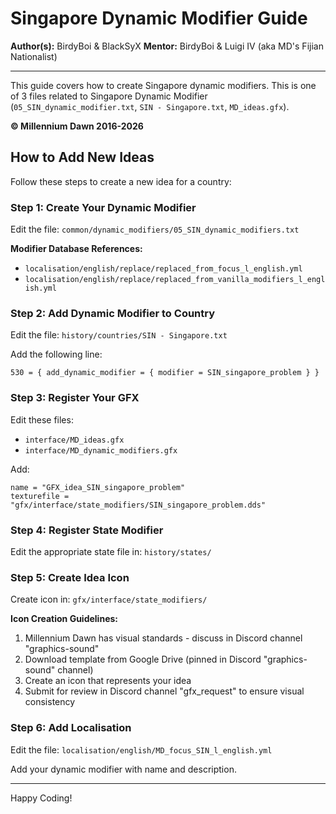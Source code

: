 # Singapore Dynamic Modifier Guide

**Author(s):** BirdyBoi & BlackSyX
**Mentor:** BirdyBoi & Luigi IV (aka MD's Fijian Nationalist)

---

This guide covers how to create Singapore dynamic modifiers. This is one of 3 files related to Singapore Dynamic Modifier (`05_SIN_dynamic_modifier.txt`, `SIN - Singapore.txt`, `MD_ideas.gfx`).

**© Millennium Dawn 2016-2026**

## How to Add New Ideas

Follow these steps to create a new idea for a country:

### Step 1: Create Your Dynamic Modifier
Edit the file: `common/dynamic_modifiers/05_SIN_dynamic_modifiers.txt`

**Modifier Database References:**
- `localisation/english/replace/replaced_from_focus_l_english.yml`
- `localisation/english/replace/replaced_from_vanilla_modifiers_l_english.yml`

### Step 2: Add Dynamic Modifier to Country
Edit the file: `history/countries/SIN - Singapore.txt`

Add the following line:
```
530 = { add_dynamic_modifier = { modifier = SIN_singapore_problem } }
```

### Step 3: Register Your GFX
Edit these files:
- `interface/MD_ideas.gfx`
- `interface/MD_dynamic_modifiers.gfx`

Add:
```
name = "GFX_idea_SIN_singapore_problem"
texturefile = "gfx/interface/state_modifiers/SIN_singapore_problem.dds"
```

### Step 4: Register State Modifier
Edit the appropriate state file in: `history/states/`

### Step 5: Create Idea Icon
Create icon in: `gfx/interface/state_modifiers/`

**Icon Creation Guidelines:**
1. Millennium Dawn has visual standards - discuss in Discord channel "graphics-sound"
2. Download template from Google Drive (pinned in Discord "graphics-sound" channel)
3. Create an icon that represents your idea
4. Submit for review in Discord channel "gfx_request" to ensure visual consistency

### Step 6: Add Localisation
Edit the file: `localisation/english/MD_focus_SIN_l_english.yml`

Add your dynamic modifier with name and description.

---

Happy Coding!
